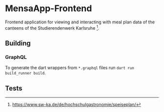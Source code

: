 # MensaApp-Frontend

Frontend application for viewing and interacting with meal plan data of the canteens of the
Studierendenwerk Karlsruhe [^1].

[^1]: https://www.sw-ka.de/de/hochschulgastronomie/speiseplan/

## Building

### GraphQL

To generate the dart wrappers from `*.graphql` files run `dart run build_runner build`.

## Tests

